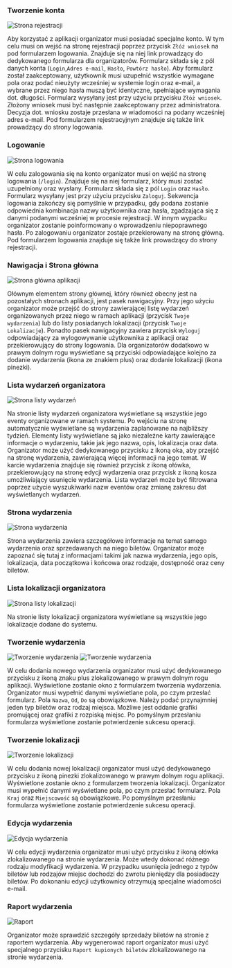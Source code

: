 ### Tworzenie konta
![](../assets/org_instr_reg.png "Strona rejestracji")

Aby korzystać z aplikacji organizator musi posiadać specjalne konto. W tym celu musi on wejść na stronę rejestracji poprzez przycisk `Złóż wniosek` na pod formularzem logowania. Znajduje się na niej link prowadzący do dedykowanego formularza dla organizatorów. Formularz składa się z pól danych konta (`Login`,`Adres e-mail`, `Hasło`, `Powtórz hasło`). Aby formularz został zaakceptowany, użytkownik musi uzupełnić wszystkie wymagane pola oraz podać nieużyty wcześniej w systemie login oraz e-mail, a wybrane przez niego hasła muszą być identyczne, spełniające wymagania dot. długości. Formularz wysyłany jest przy użyciu przycisku `Złóż wniosek`. Złożony wniosek musi być następnie zaakceptowany przez administratora. Decyzja dot. wniosku zostaje przesłana w wiadomości na podany wcześniej adres e-mail. Pod formularzem rejestracyjnym znajduje się także link prowadzący do strony logowania.

### Logowanie
![](../assets/instr_login.png "Strona logowania")

W celu zalogowania się na konto organizator musi on wejść na stronę logowania (`/login`). Znajduje się na niej formularz, który musi zostać uzupełniony oraz wysłany. Formularz składa się z pól `Login` oraz `Hasło`. Formularz wysyłany jest przy użyciu przycisku `Zaloguj`. Sekwencja logowania zakończy się pomyślnie w przypadku, gdy podana zostanie odpowiednia kombinacja nazwy użytkownika oraz hasła, zgadzająca się z danymi podanymi wcześniej w procesie rejestracji. W innym wypadku organizator zostanie poinformowany o wprowadzeniu niepoprawnego hasła. Po zalogowaniu organizator zostaje przekierowany na stronę główną. Pod formularzem logowania znajduje się także link prowadzący do strony rejestracji.

### Nawigacja i Strona główna
![](../assets/org_instr_main.png "Strona główna aplikacji")

Głównym elementem strony głównej, który również obecny jest na pozostałych stronach aplikacji, jest pasek nawigacyjny. Przy jego użyciu organizator może przejść do strony zawierającej listę wydarzeń organizowanych przez niego w ramach aplikacji (przycisk `Twoje wydarzenia`) lub do listy posiadanych lokalizacji (przycisk `Twoje Lokalizacje`). Ponadto pasek nawigacyjny zawiera przycisk `Wyloguj` odpowiadający za wylogowywanie użytkownika z aplikacji oraz przekierowujący do strony logowania. Dla organizatorów dodatkowo w prawym dolnym rogu wyświetlane są przyciski odpowiadające kolejno za dodanie wydarzenia (ikona ze znakiem plus) oraz dodanie lokalizacji (ikona pinezki).

### Lista wydarzeń organizatora
![](../assets/org_instr_event_list.png "Strona listy wydarzeń")

Na stronie listy wydarzeń organizatora wyświetlane są wszystkie jego eventy organizowane w ramach systemu. Po wejściu na stronę automatycznie wyświetlane są wydarzenia zaplanowane na najbliższy tydzień. Elementy listy wyświetlane są jako niezależne karty zawierające informacje o wydarzeniu, takie jak jego nazwa, opis, lokalizacja oraz data. Organizator może użyć dedykowanego przycisku z ikoną oka, aby przejść na stronę wydarzenia, zawierającą więcej informacji na jego temat. W karcie wydarzenia znajduje się również przycisk z ikoną ołówka, przekierowujący na stronę edycji wydarzenia oraz przycisk z ikoną kosza umożliwiający usunięcie wydarzenia. Lista wydarzeń może być filtrowana poprzez użycie wyszukiwarki nazw eventów oraz zmianę zakresu dat wyświetlanych wydarzeń.


### Strona wydarzenia
![](../assets/org_instr_event.png "Strona wydarzenia")

Strona wydarzenia zawiera szczegółowe informacje na temat samego wydarzenia oraz sprzedawanych na niego biletów. Organizator może zapoznać się tutaj z informacjami takimi jak nazwa wydarzenia, jego opis, lokalizacja, data początkowa i końcowa oraz rodzaje, dostępność oraz ceny biletów.


### Lista lokalizacji organizatora
![](../assets/org_instr_loc_list.png "Strona listy lokalizacji")

Na stronie listy lokalizacji organizatora wyświetlane są wszystkie jego lokalizacje dodane do systemu.


### Tworzenie wydarzenia
![](../assets/org_instr_add_event.png "Tworzenie wydarzenia")
![](../assets/org_instr_add_event2.png "Tworzenie wydarzenia")


W celu dodania nowego wydarzenia organizator musi użyć dedykowanego przycisku z ikoną znaku plus zlokalizowanego w prawym dolnym rogu aplikacji. Wyświetlone zostanie okno z formularzem tworzenia wydarzenia. Organizator musi wypełnić danymi wyświetlane pola, po czym przesłać formularz. Pola `Nazwa`, `Od`, `Do` są obowiązkowe. Należy podać przynajmniej jeden typ biletów oraz rodzaj miejsca. Możliwe jest oddanie grafiki promującej oraz grafiki z rozpiską miejsc. Po pomyślnym przesłaniu formularza wyświetlone zostanie potwierdzenie sukcesu operacji.

### Tworzenie lokalizacji
![](../assets/org_instr_add_loc.png "Tworzenie lokalizacji")

W celu dodania nowej lokalizacji organizator musi użyć dedykowanego przycisku z ikoną pinezki zlokalizowanego w prawym dolnym rogu aplikacji. Wyświetlone zostanie okno z formularzem tworzenia lokalizacji. Organizator musi wypełnić danymi wyświetlane pola, po czym przesłać formularz. Pola `Kraj` oraz `Miejscowość` są obowiązkowe. Po pomyślnym przesłaniu formularza wyświetlone zostanie potwierdzenie sukcesu operacji.

### Edycja wydarzenia
![](../assets/org_instr_ev_edit.png "Edycja wydarzenia")

W celu edycji wydarzenia organizator musi użyć przycisku z ikoną ołówka zlokalizowanego na stronie wydarzenia. Może wtedy dokonać różnego rodzaju modyfikacji wydarzenia. W przypadku usunięcia jednego z typów biletów lub rodzajów miejsc dochodzi do zwrotu pieniędzy dla posiadaczy biletów. Po dokonaniu edycji użytkownicy otrzymują specjalne wiadomości e-mail.

### Raport wydarzenia
![](../assets/org_instr_rep.png "Raport")

Organizator może sprawdzić szczegóły sprzedaży biletów na stronie z raportem wydarzenia. Aby wygenerować raport organizator musi użyć specjalnego przycisku `Raport kupionych biletów` zlokalizowanego na stronie wydarzenia.
